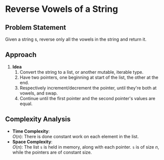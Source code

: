 # Reverse Vowels of a String

## Problem Statement
Given a string s, reverse only all the vowels in the string and return it.

## Approach
1. **Idea**  
   1. Convert the string to a list, or another mutable, iterable type. 
   2. Have two pointers, one beginning at start of the list, the other at the end.
   3. Respectively increment/decrement the pointer, until they're both at vowels, and swap. 
   4. Continue until the first pointer and the second pointer's values are equal.

## Complexity Analysis
- **Time Complexity**:  
  $O(n)$: There is done constant work on each element in the list. 
- **Space Complexity**:  
  $O(n)$: The list `s` is held in memory, along with each pointer. `s` is of size $n$, while the pointers are of constant size.
